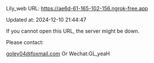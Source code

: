 Lily_web URL: https://ae6d-61-165-102-156.ngrok-free.app

Updated at: 2024-12-10 21:44:47

If you cannot open this URL, the server might be down.

Please contact: 

goley04@foxmail.com Or Wechat:GL_yeaH